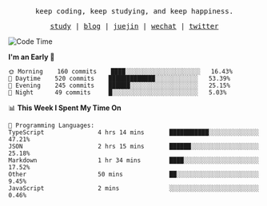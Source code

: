 <p align="center">
  <samp>
    <span>keep coding, keep studying, and keep happiness.</span>
  </samp>
</p>

<p align="center">
  <samp>
    <a href="https://github.com/ouduidui/fe-study">study</a> |
    <a href="https://deweyou.me">blog</a>  |
    <a href="https://juejin.cn/user/4309700183594366">juejin</a> |
    <a href="https://user-images.githubusercontent.com/54696834/165071004-6509e3f2-90c3-448c-9d92-3da42b0c2021.jpeg">wechat</a> |
    <a href="https://twitter.com/ouduidui">twitter</a>
  </samp>
</p>

<!--START_SECTION:waka-->
![Code Time](http://img.shields.io/badge/Code%20Time-2%2C276%20hrs%2045%20mins-blue)

**I'm an Early 🐤** 

```text
🌞 Morning    160 commits    ████░░░░░░░░░░░░░░░░░░░░░   16.43% 
🌆 Daytime    520 commits    █████████████░░░░░░░░░░░░   53.39% 
🌃 Evening    245 commits    ██████░░░░░░░░░░░░░░░░░░░   25.15% 
🌙 Night      49 commits     █░░░░░░░░░░░░░░░░░░░░░░░░   5.03%

```


📊 **This Week I Spent My Time On** 

```text
💬 Programming Languages: 
TypeScript               4 hrs 14 mins       ███████████░░░░░░░░░░░░░░   47.21% 
JSON                     2 hrs 15 mins       ██████░░░░░░░░░░░░░░░░░░░   25.18% 
Markdown                 1 hr 34 mins        ████░░░░░░░░░░░░░░░░░░░░░   17.52% 
Other                    50 mins             ██░░░░░░░░░░░░░░░░░░░░░░░   9.45% 
JavaScript               2 mins              ░░░░░░░░░░░░░░░░░░░░░░░░░   0.46%

```


<!--END_SECTION:waka-->
